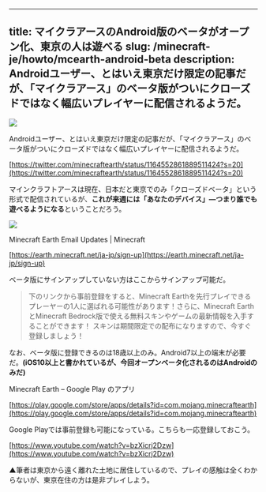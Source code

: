 
---
title: マイクラアースのAndroid版のベータがオープン化、東京の人は遊べる
slug: /minecraft-je/howto/mcearth-android-beta
description: Androidユーザー、とはいえ東京だけ限定の記事だが、「マイクラアース」のベータ版がついにクローズドではなく幅広いプレイヤーに配信されるようだ。
---

![](https://cdn-ak.f.st-hatena.com/images/fotolife/s/sasigume/20210208/20210208120755.jpg)

Androidユーザー、とはいえ東京だけ限定の記事だが、「マイクラアース」のベータ版がついにクローズドではなく幅広いプレイヤーに配信されるようだ。

[https://twitter.com/minecraftearth/status/1164552861889511424?s=20](https://twitter.com/minecraftearth/status/1164552861889511424?s=20)

マインクラフトアースは現在、日本だと東京でのみ「クローズドベータ」という形式で配信されているが、**これが来週には「あなたのデバイス」―つまり誰でも遊べるようになる**ということだろう。

![](https://cdn-ak.f.st-hatena.com/images/fotolife/s/sasigume/20210208/20210208120759.jpg)

Minecraft Earth Email Updates | Minecraft

[https://earth.minecraft.net/ja-jp/sign-up](https://earth.minecraft.net/ja-jp/sign-up)

ベータ版にサインアップしていない方はここからサインアップ可能だ。

> 下のリンクから事前登録をすると、Minecraft Earthを先行プレイできるプレーヤーの1人に選ばれる可能性があります！さらに、Minecraft EarthとMinecraft Bedrock版で使える無料スキンやゲームの最新情報を入手することができます！ スキンは期間限定での配布になりますので、今すぐ登録しましょう！

なお、ベータ版に登録できるのは18歳以上のみ。Android7以上の端末が必要だ。**(iOS10以上と書かれているが、今回オープンベータ化されるのはAndroidのみだ)**

Minecraft Earth – Google Play のアプリ

[https://play.google.com/store/apps/details?id=com.mojang.minecraftearth](https://play.google.com/store/apps/details?id=com.mojang.minecraftearth)

Google Playでは事前登録も可能になっている。こちらも一応登録しておこう。

[https://www.youtube.com/watch?v=bzXicrj2Dzw](https://www.youtube.com/watch?v=bzXicrj2Dzw)

▲筆者は東京から遠く離れた土地に居住しているので、プレイの感触は全くわからないが、東京在住の方は是非プレイしよう。
